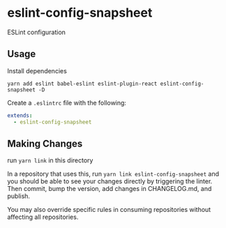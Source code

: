 # eslint-config-snapsheet

ESLint configuration

## Usage
Install dependencies

```shell
yarn add eslint babel-eslint eslint-plugin-react eslint-config-snapsheet -D
```

Create a `.eslintrc` file with the following:

```yaml
extends:
  - eslint-config-snapsheet
```


## Making Changes
run `yarn link` in this directory

In a repository that uses this, run `yarn link eslint-config-snapsheet` and you should be able to see your changes directly by triggering the linter. Then commit, bump the version, add changes in CHANGELOG.md, and publish.

You may also override specific rules in consuming repositories without affecting all repositories.
